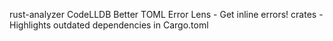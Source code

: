 rust-analyzer
CodeLLDB
Better TOML
Error Lens - Get inline errors!
crates - Highlights outdated dependencies in Cargo.toml